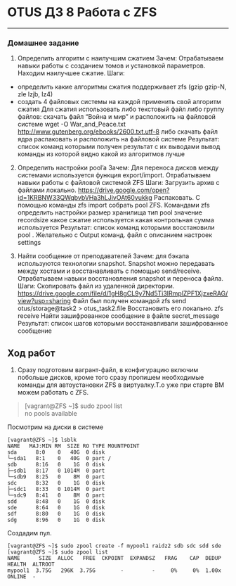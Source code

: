 # OTUS ДЗ 8 Работа с ZFS
-----------------------------------------------------------------------
### Домашнее задание

1. Определить алгоритм с наилучшим сжатием
   Зачем:
   Отрабатываем навыки работы с созданием томов и установкой параметров. Находим наилучшее сжатие.
Шаги:
*  определить какие алгоритмы сжатия поддерживает zfs (gzip gzip-N, zle lzjb, lz4)
*  создать 4 файловых системы на каждой применить свой алгоритм сжатия
   Для сжатия использовать либо текстовый файл либо группу файлов: скачать файл “Война и мир” и расположить на файловой системе
wget -O War_and_Peace.txt http://www.gutenberg.org/ebooks/2600.txt.utf-8
либо скачать файл ядра распаковать и расположить на файловой системе 
Результат:
список команд которыми получен результат с их выводами
вывод команды из которой видно какой из алгоритмов лучше


2.  Определить настройки pool’a
    Зачем:
Для переноса дисков между системами используется функция export/import. Отрабатываем навыки работы с файловой системой ZFS
Шаги:
Загрузить архив с файлами локально. 
https://drive.google.com/open?id=1KRBNW33QWqbvbVHa3hLJivOAt60yukkg 
Распаковать. 
С помощью команды zfs import собрать pool ZFS.
Командами zfs определить настройки
размер хранилища
тип pool
значение recordsize
какое сжатие используется
какая контрольная сумма используется 
Результат:
список команд которыми восстановили pool . Желательно с  Output команд.
файл с описанием настроек settings

3.  Найти сообщение от преподавателей 
Зачем:
для бэкапа используются технологии snapshot. Snapshot можно передавать между хостами и восстанавливать с помощью send/receive. Отрабатываем навыки восстановления snapshot и переноса файла.
Шаги:
Скопировать файл из удаленной директории.   https://drive.google.com/file/d/1gH8gCL9y7Nd5Ti3IRmplZPF1XjzxeRAG/view?usp=sharing 
    Файл был получен командой
zfs send otus/storage@task2 > otus_task2.file
Восстановить его локально. zfs receive
Найти зашифрованное сообщение в файле secret_message
Результат:
список шагов которыми восстанавливали 
зашифрованное сообщение


## Ход работ ##

1.  Сразу подготовим вагрант-файл, в конфигурацию включим побольше дисков, кроме того сразу пропишем необходимые команды для автоустановки ZFS в виртуалку.Т.о уже при старте ВМ можем работать с ZFS.
> [vagrant@ZFS ~]$ sudo zpool list  
>  no pools available  

Посмотрим на диски в системе  

``` 
[vagrant@ZFS ~]$ lsblk 
NAME   MAJ:MIN RM  SIZE RO TYPE MOUNTPOINT
sda      8:0    0   40G  0 disk 
└─sda1   8:1    0   40G  0 part /
sdb      8:16   0    1G  0 disk 
├─sdb1   8:17   0 1014M  0 part 
└─sdb9   8:25   0    8M  0 part 
sdc      8:32   0    1G  0 disk 
├─sdc1   8:33   0 1014M  0 part 
└─sdc9   8:41   0    8M  0 part 
sdd      8:48   0    1G  0 disk 
sde      8:64   0    1G  0 disk 
sdf      8:80   0    1G  0 disk 
sdg      8:96   0    1G  0 disk 
```  
Создадим пул.  
```
[vagrant@ZFS ~]$ sudo zpool create -f mypool1 raidz2 sdb sdc sdd sde
[vagrant@ZFS ~]$ sudo zpool list
NAME      SIZE  ALLOC   FREE  CKPOINT  EXPANDSZ   FRAG    CAP  DEDUP    HEALTH  ALTROOT
mypool1  3.75G   296K  3.75G        -         -     0%     0%  1.00x    ONLINE  -
```



